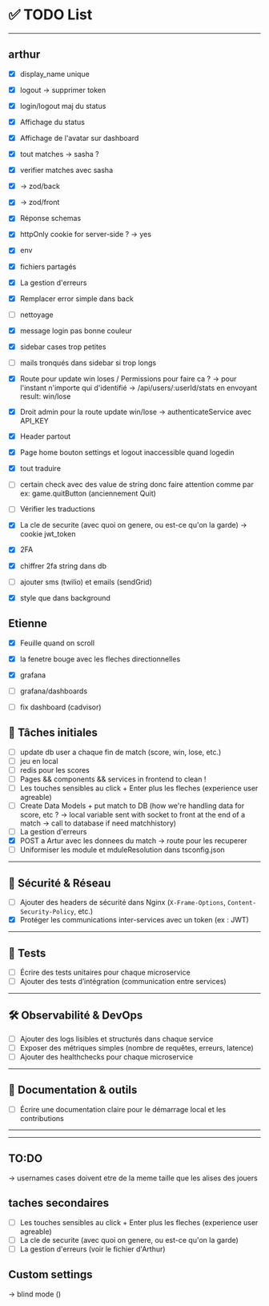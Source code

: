 # ✅ TODO List

---

## arthur

- [x] display_name unique
- [x] logout -> supprimer token
- [x] login/logout maj du status
- [x] Affichage du status
- [x] Affichage de l'avatar sur dashboard
- [x] tout matches -> sasha ?
- [x] verifier matches avec sasha
- [x] -> zod/back 
- [x] -> zod/front 
- [x] Réponse schemas
- [x] httpOnly cookie for server-side ? -> yes
- [x] env
- [x] fichiers partagés
- [x] La gestion d'erreurs 
- [x] Remplacer error simple dans back
- [ ] nettoyage

- [x] message login pas bonne couleur
- [x] sidebar cases trop petites
- [ ] mails tronqués dans sidebar si trop longs

- [x] Route pour update win loses / Permissions pour faire ca ? -> pour l'instant n'importe qui d'identifié -> /api/users/:userId/stats en envoyant result: win/lose
- [x] Droit admin pour la route update win/lose -> authenticateService avec API_KEY
- [x] Header partout
- [x] Page home bouton settings et logout inaccessible quand logedin

- [x] tout traduire
- [ ] certain check avec des value de string donc faire attention comme par ex: game.quitButton (anciennement Quit)
- [ ] Vérifier les traductions

- [x] La cle de securite (avec quoi on genere, ou est-ce qu'on la garde) -> cookie jwt_token
- [x] 2FA
- [x] chiffrer 2fa string dans db
- [ ] ajouter sms (twilio) et emails (sendGrid)

- [x] style que dans background

## Etienne

- [x] Feuille quand on scroll
- [x] la fenetre bouge avec les fleches directionnelles

- [x] grafana
- [ ] grafana/dashboards
- [ ] fix dashboard (cadvisor) 

## 📌 Tâches initiales

- [ ] update db user a chaque fin de match (score, win, lose, etc.)
- [ ] jeu en local
- [ ] redis pour les scores
- [ ] Pages && components && services in frontend to clean !
- [ ] Les touches sensibles au click + Enter plus les fleches (experience user agreable)
- [ ] Create Data Models + put match to DB (how we're handling data for score, etc ? -> local variable sent with socket to front
at the end of a match -> call to database if need matchhistory)
- [ ] La gestion d'erreurs 
- [x] POST a Artur avec les donnees du match -> route pour les recuperer
- [ ] Uniformiser les module et mduleResolution dans tsconfig.json

---

## 🔐 Sécurité & Réseau

- [ ] Ajouter des headers de sécurité dans Nginx (`X-Frame-Options`, `Content-Security-Policy`, etc.)
- [x] Protéger les communications inter-services avec un token (ex : JWT)

---

## 🧪 Tests

- [ ] Écrire des tests unitaires pour chaque microservice
- [ ] Ajouter des tests d’intégration (communication entre services)

---

## 🛠️ Observabilité & DevOps

- [ ] Ajouter des logs lisibles et structurés dans chaque service
- [ ] Exposer des métriques simples (nombre de requêtes, erreurs, latence)
- [ ] Ajouter des healthchecks pour chaque microservice

---

## 📝 Documentation & outils

- [ ] Écrire une documentation claire pour le démarrage local et les contributions

---

---


## TO:DO
-> usernames cases doivent etre de la meme taille que les alises des jouers

## taches secondaires

- [ ] Les touches sensibles au click + Enter plus les fleches (experience user agreable)
- [ ] La cle de securite (avec quoi on genere, ou est-ce qu'on la garde)
- [ ] La gestion d'erreurs (voir le fichier d'Arthur)

## Custom settings
-> blind mode ()
